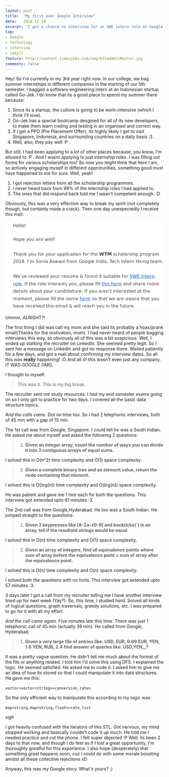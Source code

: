 ```yaml
---
layout: post
title:  "My first ever Google Interview"
date:   2018-12-19
excerpt: "I got a chance to interview for an SWE intern role at Google, India!"
tag:
- Google 
- technology
- interview
- jekyll
feature: http://content.timesjobs.com/img/61544867/Master.jpg
comments: false
---
```



Hey! So I'm currently in my 3rd year right now. In our college, we bag summer internships in different companies in the starting of our 5th semester. I bagged a software engineering intern at an Indonesian startup called Go-Jek. I do know that its a good place to spend my summer there because:

1. Since its a startup, the culture is going to be work-intensive (which I think I'll love).
2. Go-Jek  has a special bootcamp desgined for all of its new developers, to make them learn coding and testing in an organised and correct way.
3. If I get a PPO (Pre Placement Offer), its highly likely I get to visit Singapore, Indonesia, and surrounding countries on a daily basis :3 .
4. Well, also, they pay well :P .

But still, I had been applying to a *lot* of other places because, you know, I'm allowed to :P . And I wasnt applying to just internship roles. I was filling out forms for various scholarships too! So now you might think that here I am, so actively engaging myself in different opprotunities, something good must have happened to me for sure. Well, yeah!

1. I got rejection letters from all the scholarship programmes.
2. I never heard back from 99% of the internship roles I had applied to.
3. The ones that did respond back told me I wasn't competent enough. :D

Obviously, this was a very effective way to break my spirit (not completely though, but certainly made a crack). Then one day unexpectedly I receive this mail:

![Whoa](../assets/img/google.png)

Ummm, ALRIGHT?!

The first thing I did was call my mom and she said its probably a hoax/prank email(Thanks for the motivation, mom). I had never heard of people bagging interviews this way, so obviously all of this was a bit suspicious. Well, I ended up stalking the recruiter on LinkedIn. She seemed pretty legit. So I sent her a message on LinkedIn and got no response there. Waited patiently for a few days, and got a mail about confirming my interview dates. So all this was **really** happening! :O And all of this wasn't even just any company. IT WAS GOOGLE OMG. 

I thought to myself:

> This was it. This is my big break.

The recruiter sent me study resources. I had my end semester exams going on so I only got to practice for two days. I covered all the basic data structure topics.

_And the calls came._ Dot on time too. So I had 2 telephonic interviews, both of 45 min with a gap of 15 min.

The 1st call was from Google, Singapore. I could tell he was a South Indian. He asked me about myself and asked the following 2 questions:

> 1. **Given an integer array, count the number of ways you can divide it into 3 contiguous arrays of equal sums.**

I solved this in O(n^2) time complexity and O(1) space complexity.

> 2. **Given a complete binary tree and an element value, return the node containing that element.**

I solved this is O(log(n)) time complexity and O(log(n)) space complexity.

He was patient and gave me 1 hint each for both the questions. This interview got extended upto 61 minutes :3.

The 2nd call was from Google,Hyderabad. He too was a South Indian. He jumped straight to the questions:

> 1. **Given 2 keypresses like [A-Za-z0-9] and backticks(\`) in an array, tell if the resultant strings would be equal**

I solved this in O(n) time complexity and O(1) space complexity.

> 2. **Given an array of integers, find all equivalence points where sum of array before the equivalence point = sum of array after the equivalence point.**

I solved this is O(n) time complexity and O(n) space complexity.

I solved both the questions with no hints. This interview got extended upto 57 minutes :3.


3 days later I got a call from my recruiter telling me I have another interview lined up for next week (Yay?). So, this time, I studied *hard*. Solved all kinds of logical questions, graph traversals, greedy solutions, etc. I was prepared to go for it with all my effort.

_And the call came again._ Five minutes late this time. There was just 1 telephonic call of 45 min (actually 39 min). He called from Google, Hyderabad.

> 1. **Given a very large file of entries like: 
        USD, EUR, 0.69
        EUR, YEN, 1.6
        YEN, RUB, 2.4
        find answer of queries like: USD,YEN,_?**

It was a pretty vague question. He didn't tell me much about the format of the file or anything related. I told him I'd solve this using DFS. I explained the logic. He seemed satisfied. He asked me to code it. I asked him to give me an idea of how its stored so that I could manipulate it into data structures. He gave me this:

`vector<vector<string>>conversion_rates`

So the only efficient way to manipulate this according to my logic was:

`map<string,map<string,float>>rate_list`

*sigh*

I got heavily confused with the iterators of this STL. Got nervous, my mind stopped working and basically couldn't code it up much. He told me I needed practice and cut the phone. I felt super dejected :P 
Well, its been 2 days to that now, and though I do feel as if I lost a great opportunity, I'm thoroughly greatful for this experience. I also hope (desperately) that something great happens soon, cuz I could do with some morale boosting amidst all these collective rejections xD

Anyway, this was my Google story. What's yours? :)  
